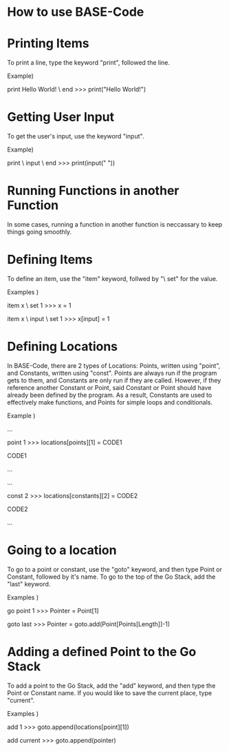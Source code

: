 # How to use BASE-Code

# Printing Items 

To print a line, type the keyword "print", followed the line.

Example)

print Hello World! \ end >>> print("Hello World!")

# Getting User Input 

To get the user's input, use the keyword "input".

Example) 

print \ input \ end >>> print(input(" "))

# Running Functions in another Function

In some cases, running a function in another function is neccassary to keep things going smoothly.

# Defining Items 

To define an item, use the "item" keyword, follwed by "\ set" for the value.

Examples ) 

item x \ set 1 >>> x = 1

item x \ input \ set 1 >>> x[input] = 1

# Defining Locations

In BASE-Code, there are 2 types of Locations: Points, written using "point", and Constants, written using "const". Points are always run if the program gets to them, and Constants are only run if they are called. However, if they reference another Constant or Point, said Constant or Point should have already been defined by the program.
As a result, Constants are used to effectively make functions, and Points for simple loops and conditionals.

Example )

... 

point 1 >>> locations[points][1] = CODE1

CODE1

...

...

const 2 >>> locations[constants][2] = CODE2

CODE2

...

# Going to a location 

To go to a point or constant, use the "goto" keyword, and then type Point or Constant, followed by it's name. To go to the top of the Go Stack, add the "last" keyword.

Examples )

go point 1 >>> Pointer = Point[1]

goto last >>> Pointer = goto.add(Point[Points[Length]]-1)

# Adding a defined Point to the Go Stack 

To add a point to the Go Stack, add the "add" keyword, and then type the Point or Constant name. If you would like to save the current place, type "current".

Examples ) 

add 1 >>> goto.append(locations[point][1]) 

add current >>> goto.append(pointer)
